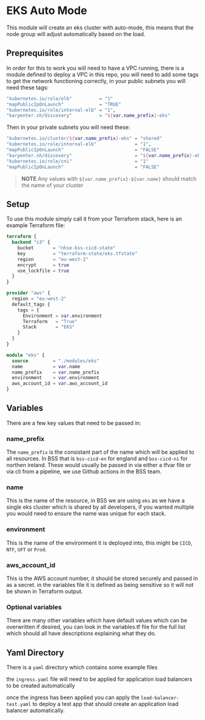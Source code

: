 # EKS Auto Mode

This module will create an eks cluster with auto-mode, this means that the node group will adjust automatically based on the load.

## Preprequisites

In order for this to work you will need to have a VPC running, there is a module defined to deploy a VPC in this repo, you will need to add some tags to get the network functioning correctly, in your public subnets you will need these tags:

```terraform
"kubernetes.io/role/elb"          = "1"
"mapPublicIpOnLaunch"             = "TRUE"
"kubernetes.io/role/internal-elb" = "1",
"karpenter.sh/discovery"          = "${var.name_prefix}-eks"
```

Then in your private subnets you will need these:

```terraform
"kubernetes.io/cluster/${var.name_prefix}-eks" = "shared"
"kubernetes.io/role/internal-elb"              = "1",
"mapPublicIpOnLaunch"                          = "FALSE"
"karpenter.sh/discovery"                       = "${var.name_prefix}-eks"
"kubernetes.io/role/cni"                       = "1"
"mapPublicIpOnLaunch"                          = "FALSE"
```

>**NOTE** Any values with `${var.name_prefix}-${var.name}` should match the name of your cluster

## Setup

To use this module simply call it from your Terraform stack, here is an example Terraform file:

```terraform
terraform {
  backend "s3" {
    bucket       = "nhse-bss-cicd-state"
    key          = "terraform-state/eks.tfstate"
    region       = "eu-west-2"
    encrypt      = true
    use_lockfile = true
  }
}

provider "aws" {
  region = "eu-west-2"
  default_tags {
    tags = {
      Environment = var.environment
      Terraform   = "True"
      Stack       = "EKS"
    }
  }
}

module "eks" {
  source         = "./modules/eks"
  name           = var.name
  name_prefix    = var.name_prefix
  environment    = var.environment
  aws_account_id = var.aws_account_id
}
```

## Variables

There are a few key values that need to be passed in:

### name_prefix

The `name_prefix` is the consistant part of the name which will be applied to all resources. In BSS that is `bss-cicd-en` for england and `bss-cicd-ni` for northen ireland. These would usually be passed in via either a tfvar file or via cli from a pipeline, we use Github actions in the BSS team.

### name

This is the name of the resource, in BSS we are using `eks` as we have a single eks cluster which is shared by all developers, if you wanted multiple you would need to ensure the name was unique for each stack.

### environment

This is the name of the environment it is deployed into, this might be `CICD`, `NTF`, `UFT` or `Prod`.

### aws_account_id

This is the AWS account number, it should be stored securely and passed in as a secret. in the variables file it is defined as being sensitive so it will not be shown in Terraform output.

### Optional variables

There are many other variables which have default values which can be overwritten if desired, you can look in the variables.tf file for the full list which should all have descriptions explaining what they do.

## Yaml Directory

There is a `yaml` directory which contains some example files

the `ingress.yaml` file will need to be applied for application load balancers to be created automatically

once the ingress has been applied you can apply the `load-balancer-test.yaml` to deploy a test app that should create an application load balancer automatically.
